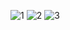 ![1](https://github.com/Emreodesia/odesia/assets/115417234/c742e86e-388f-4361-a02a-39daf58afaf3)
![2](https://github.com/Emreodesia/odesia/assets/115417234/c05583e2-5754-48d8-a47b-803d9a372948)
![3](https://github.com/Emreodesia/odesia/assets/115417234/72e1f5ba-362d-488c-9532-7ec38e079b10)


